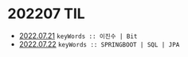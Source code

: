 # 202207 TIL
- [2022.07.21](https://github.com/projectmiluju/TIL/tree/main/202207/20220721)
`keyWords :: 이진수 | Bit`
- [2022.07.22](https://github.com/projectmiluju/TIL/tree/main/202207/20220722)
`keyWords :: SPRINGBOOT | SQL | JPA`